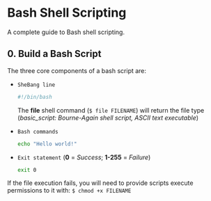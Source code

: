 # Bash Shell Scripting

A complete guide to Bash shell scripting.

## 0. Build a Bash Script

The three core components of a bash script are:

- `SheBang line`

  ```bash
  #!/bin/bash
  ```

  The **file** shell command (`$ file FILENAME`) will return the file type (_basic_script: Bourne-Again shell script, ASCII text executable_)

- `Bash commands`

  ```bash
  echo "Hello world!"
  ```

- `Exit statement` (**0** = _Success_; **1-255** = _Failure_)

  ```bash
  exit 0
  ```

If the file execution fails, you will need to provide scripts execute permissions to it with: `$ chmod +x FILENAME`
